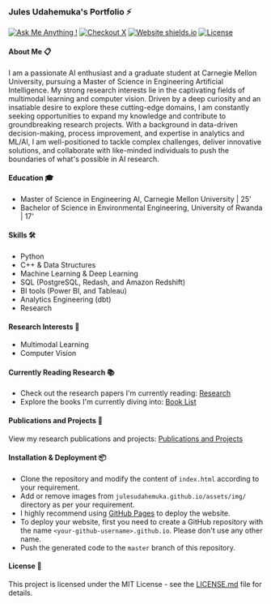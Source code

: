 ### Jules Udahemuka's Portfolio ⚡️

[![Ask Me Anything !](https://img.shields.io/badge/ask%20me-linkedin-1abc9c.svg)](https://www.linkedin.com/in/julesudahemuka/)
[![Checkout X](https://img.shields.io/badge/maintained-yes-green.svg)](https://twitter.com/udaheju)
[![Website shields.io](https://img.shields.io/badge/website-up-yellow)](http://julesudahemuka.github.io/)
[![License](http://img.shields.io/:license-mit-blue.svg?style=flat-square)](http://badges.mit-license.org)

#### About Me 📋
I am a passionate AI enthusiast and a graduate student at Carnegie Mellon University, pursuing a Master of Science in Engineering Artificial Intelligence. My strong research interests lie in the captivating fields of multimodal learning and computer vision. Driven by a deep curiosity and an insatiable desire to explore these cutting-edge domains, I am constantly seeking opportunities to expand my knowledge and contribute to groundbreaking research projects. With a background in data-driven decision-making, process improvement, and expertise in analytics and ML/AI, I am well-positioned to tackle complex challenges, deliver innovative solutions, and collaborate with like-minded individuals to push the boundaries of what's possible in AI research.

#### Education 🎓
- Master of Science in Engineering AI, Carnegie Mellon University | 25'
- Bachelor of Science in Environmental Engineering, University of Rwanda | 17'

#### Skills 🛠️
- Python
- C++ & Data Structures
- Machine Learning & Deep Learning  
- SQL (PostgreSQL, Redash, and Amazon Redshift)
- BI tools (Power BI, and Tableau)
- Analytics Engineering (dbt)
- Research

#### Research Interests 🔬
- Multimodal Learning
- Computer Vision

#### Currently Reading Research  📚
- Check out the research papers I'm currently reading: [Research](./research_dump)
- Explore the books I'm currently diving into: [Book List](./book_list)

#### Publications and Projects 📃
View my research publications and projects: [Publications and Projects](./publications_projects)

#### Installation & Deployment 📦
- Clone the repository and modify the content of `index.html` according to your requirement.
- Add or remove images from `julesudahemuka.github.io/assets/img/` directory as per your requirement.
- I highly recommend using [GitHub Pages](https://pages.github.com/) to deploy the website.
- To deploy your website, first you need to create a GitHub repository with the name `<your-github-username>.github.io`. Please don't use any other name.
- Push the generated code to the `master` branch of this repository.

#### License 📄
This project is licensed under the MIT License - see the [LICENSE.md](./LICENSE) file for details.